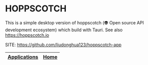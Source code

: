 # HOPPSCOTCH

 This is a simple desktop version of hoppscotch (👽 Open source API development ecosystem) which build with Tauri. See also https://hoppscotch.io

 SITE: https://github.com/liudonghua123/hoppscotch-app

 | [Applications](https://portable-linux-apps.github.io/apps.html) | [Home](https://portable-linux-apps.github.io)
 | --- | --- |
